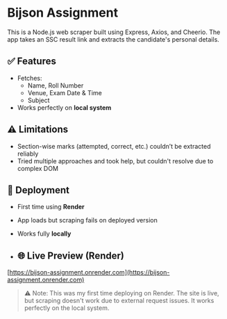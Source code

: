 # Bijson Assignment

This is a Node.js web scraper built using Express, Axios, and Cheerio. The app takes an SSC result link and extracts the candidate's personal details.

## ✅ Features
- Fetches:
  - Name, Roll Number
  - Venue, Exam Date & Time
  - Subject
- Works perfectly on **local system**

## ⚠️ Limitations
- Section-wise marks (attempted, correct, etc.) couldn’t be extracted reliably
- Tried multiple approaches and took help, but couldn't resolve due to complex DOM

## 🚀 Deployment
- First time using **Render**
- App loads but scraping fails on deployed version
- Works fully **locally**

- ## 🌐 Live Preview (Render)

[https://bijson-assignment.onrender.com](https://bijson-assignment.onrender.com)

> ⚠️ Note: This was my first time deploying on Render. The site is live, but scraping doesn't work due to external request issues. It works perfectly on the local system.


